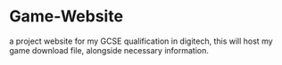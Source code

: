 # Game-Website
a project website for my GCSE qualification in digitech, this will host my game download file, alongside necessary information.
